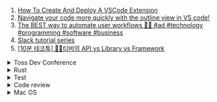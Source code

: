 1. [How To Create And Deploy A VSCode Extension](https://youtu.be/q5V4T3o3CXE)
1. [Navigate your code more quickly with the outline view in VS code!](https://youtube.com/shorts/_5EviVsd0Xo?feature=share)
1. [The BEST way to automate user workflows 👩‍💻 #ad #technology #programming #software #business](https://youtube.com/shorts/zILtO7NHyLk?feature=share)
1. [Slack tutorial series](https://youtube.com/playlist?list=PL_dhPga7ruucx-GdEB29TYF_UyNJ5XPfA)
1. [[10분 테코톡] 🙆‍♀️티버의 API vs Library vs Framework](https://youtu.be/We8JKbNQeLo)

<details>
<summary>Toss Dev Conference</summary>

1. [토스ㅣSLASH 21 - Micro-frontend React, 점진적으로 도입하기](https://youtu.be/DHPeeEvDbdo)
1. [토스ㅣSLASH - 토스뱅크 데이터 설계사상](https://youtu.be/KoLObZ9A3Kc)
1. [토스ㅣSLASH 21 - JavaScript Bundle Diet](https://youtu.be/EP7g5R-7zwM)
1. [토스ㅣSLASH 21 - 토스 서비스를 구성하는 서버 기술](https://youtu.be/YBXFRSAXScs)
1. [토스ㅣSLASH 22 - 토스증권 실시간 시세 적용기](https://youtu.be/WKYE-QtzO6g)
1. [토스ㅣSLASH 22 - 토스에서는 테이블 정보를 어떻게 관리하나요?](https://youtu.be/KUskYwqtPZM)

</details>

<details>
<summary>Rust</summary>

1. [Tauri & ReactJS - Modern Desktop App Tutorial](https://youtube.com/playlist?list=PLmWYh0f8jKSjt9VC5sq2T3mFETasG2p2L)
1. [50 Rust projects](https://youtube.com/playlist?list=PL5dTjWUk_cPYuhHm9_QImW7_u4lr5d6zO)

</details>

<details>
<summary>Test</summary>

1. [생각을 그대로 프로그래밍하는 방법 part 2: PBT, REPL](https://youtu.be/xkRwR0sLwVA)

</details>

<details>
<summary>Code review</summary>

1. []()
</details>

<details>
<summary>Mac OS</summary>

1. [맥 처음 샀나요? 어떻게 쓰는거냐구요? 초기 세팅/꿀팁/사용법 ⭐️대공개⭐️](https://youtu.be/eHU-nXlcW1U)
</details>
